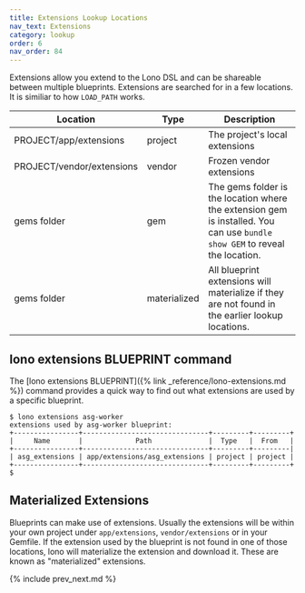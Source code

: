 ```yaml
---
title: Extensions Lookup Locations
nav_text: Extensions
category: lookup
order: 6
nav_order: 84
---
```


Extensions allow you extend to the Lono DSL and can be shareable between multiple blueprints.  Extensions are searched for in a few locations. It is similiar to how `LOAD_PATH` works.

Location | Type | Description
--- | --- | ---
PROJECT/app/extensions | project | The project's local extensions
PROJECT/vendor/extensions | vendor | Frozen vendor extensions
gems folder | gem | The gems folder is the location where the extension gem is installed. You can use `bundle show GEM` to reveal the location.
gems folder | materialized | All blueprint extensions will materialize if they are not found in the earlier lookup locations.

## lono extensions BLUEPRINT command

The [lono extensions BLUEPRINT]({% link _reference/lono-extensions.md %}) command provides a quick way to find out what extensions are used by a specific blueprint.

    $ lono extensions asg-worker
    extensions used by asg-worker blueprint:
    +----------------+-------------------------------+---------+---------+
    |     Name       |             Path              |  Type   |  From   |
    +----------------+-------------------------------+---------+---------|
    | asg_extensions | app/extensions/asg_extensions | project | project |
    +----------------+-------------------------------+---------+---------+
    $

## Materialized Extensions

Blueprints can make use of extensions. Usually the extensions will be within your own project under `app/extensions`, `vendor/extensions` or in your Gemfile.  If the extension used by the blueprint is not found in one of those locations, lono will materialize the extension and download it. These are known as "materialized" extensions.

{% include prev_next.md %}
